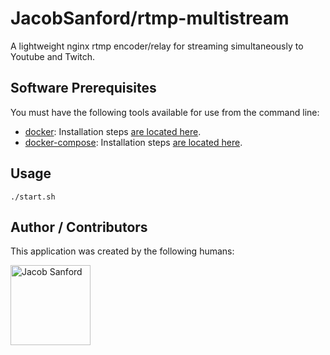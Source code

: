 # JacobSanford/rtmp-multistream
A lightweight nginx rtmp encoder/relay for streaming simultaneously to Youtube and Twitch.

## Software Prerequisites
You must have the following tools available for use from the command line:

* [docker](https://www.docker.com): Installation steps [are located here](https://docs.docker.com/install/).
* [docker-compose](https://docs.docker.com/compose/): Installation steps [are located here](https://docs.docker.com/compose/install/).

## Usage
```
./start.sh
```

## Author / Contributors
This application was created by the following humans:

<a href="https://github.com/JacobSanford"><img src="https://avatars.githubusercontent.com/u/244894?v=3" title="Jacob Sanford" width="128" height="128"></a>
